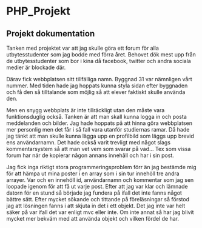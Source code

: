 PHP_Projekt
===========

## Projekt dokumentation

Tanken med projektet var att jag skulle göra ett forum för alla utbytesstudenter som jag bodde med förra året.
Behovet dök mest upp från de utbytesstudenter som bor i kina då facebook, twitter och andra sociala medier är blockade där.

Därav fick webbplatsen sitt tillfälliga namn. Byggnad 31 var nämnligen vårt nummer.
Med tiden hade jag hoppats kunna styla sidan efter byggnaden och få den så tilltalande som möjlig så att elever faktiskt skulle använda den.

Men en snygg webbplats är inte tillräckligt utan den måste vara funktionsduglig också.
Tanken är att man skall kunna logga in och posta meddelanden och bilder.
Jag hade hoppats på att hinna göra webbplatsen mer personlig men det får i så fall vara utanför studiernas ramar.
Då hade jag tänkt att man skulle kunna lägga upp en profilbild som läggs upp brevid ens användarnamn.
Det hade också varit trevligt med något slags kommentarsystem så att man vet vem som svarar på vad... Tex som vissa forum har när de kopierar någon annans innehåll och har i sin post.

Jag fick inga riktigt stora programmeringsproblem förr än jag bestämde mig för att hämpa ut mina poster i en array som i sin tur innehöll tre andra arrayer. Var och en innehöll id, användarnamn och kommentar som jag sen loopade igenom för att få ut varje post.
Efter att jag var klar och lämnade datorn för en stund så började jag fundera på ifall det inte fanns något bättre sätt.
Efter mycket sökande och tittande på föreläsningar så förstod jag att lösningen fanns i att skjuta in det i ett objekt.
Det jag inte var helt säker på var ifall det var enligt mvc eller inte.
Om inte annat så har jag blivit mycket mer bekväm med att använda objekt och vilken fördel de har.


